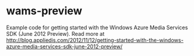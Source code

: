 wams-preview
============

Example code for getting started with the Windows Azure Media Services SDK (June 2012 Preview).  Read more at http://blog.appliedis.com/2012/11/12/getting-started-with-the-windows-azure-media-services-sdk-june-2012-preview/